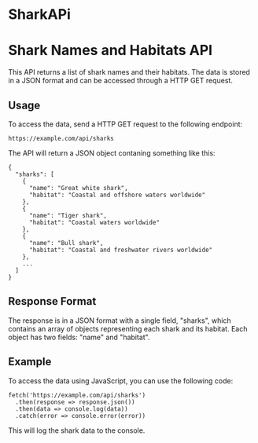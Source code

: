 # SharkAPi
# Shark Names and Habitats API

This API returns a list of shark names and their habitats. The data is stored in a JSON format and can be accessed through a HTTP GET request. 

## Usage

To access the data, send a HTTP GET request to the following endpoint:

```
https://example.com/api/sharks
```

The API will return a JSON object contaning something like this:

```
{
  "sharks": [
    {
      "name": "Great white shark",
      "habitat": "Coastal and offshore waters worldwide"
    },
    {
      "name": "Tiger shark",
      "habitat": "Coastal waters worldwide"
    },
    {
      "name": "Bull shark",
      "habitat": "Coastal and freshwater rivers worldwide"
    },
    ...
  ]
}
```

## Response Format

The response is in a JSON format with a single field, "sharks", which contains an array of objects representing each shark and its habitat. Each object has two fields: "name" and "habitat".

## Example

To access the data using JavaScript, you can use the following code:

```
fetch('https://example.com/api/sharks')
  .then(response => response.json())
  .then(data => console.log(data))
  .catch(error => console.error(error))
```

This will log the shark data to the console.
